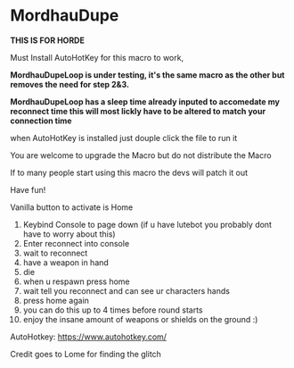 # MordhauDupe
**THIS IS FOR HORDE**

Must Install AutoHotKey for this macro to work,

**MordhauDupeLoop is under testing, it's the same macro as the other but removes the need for step 2&3.**

**MordhauDupeLoop has a sleep time already inputed to accomedate my reconnect time this will most lickly have to be altered to match your connection time**

when AutoHotKey is installed just douple click the file to run it

You are welcome to upgrade the Macro but do not distribute the Macro

If to many people start using this macro the devs will patch it out

Have fun!

Vanilla button to activate is Home

1. Keybind Console to page down (if u have lutebot you probably dont have to worry about this)
2. Enter reconnect into console
3. wait to reconnect
4. have a weapon in hand
5. die
6. when u respawn press home
7. wait tell you reconnect and can see ur characters hands
8. press home again
9. you can do this up to 4 times before round starts
10. enjoy the insane amount of weapons or shields on the ground :)

AutoHotkey: https://www.autohotkey.com/

Credit goes to Lome for finding the glitch
